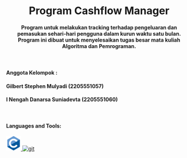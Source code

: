 <div>
  <h1 align="center">Program Cashflow Manager</h1>
  <h4 align ="center">Program untuk melakukan tracking terhadap pengeluaran dan pemasukan sehari-hari pengguna dalam kurun waktu satu bulan. Program ini dibuat untuk menyelesaikan tugas besar mata kuliah Algoritma dan Pemrograman.</h4>
</div>
<br>
<h4>Anggota Kelompok :</h4>
<h4>Gilbert Stephen Mulyadi (2205551057)</h4>
<h4>I Nengah Danarsa Suniadevta (2205551060)</h4><br>
<h4 align="left">Languages and Tools:</h4>
<p align="left"> <a href="https://www.cprogramming.com/" target="_blank" rel="noreferrer"> <img src="https://raw.githubusercontent.com/devicons/devicon/master/icons/c/c-original.svg" alt="c" width="40" height="40"/> </a><a href="https://git-scm.com/" target="_blank" rel="noreferrer"> <img src="https://www.vectorlogo.zone/logos/git-scm/git-scm-icon.svg" alt="git" width="40" height="40"/> </a></p>
